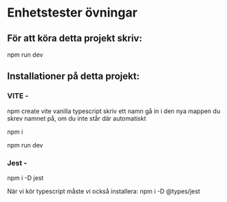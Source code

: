 # Enhetstester övningar

## För att köra detta projekt skriv:
npm run dev

## Installationer på detta projekt:

### VITE -
npm create vite
vanilla
typescript
skriv ett namn
gå in i den nya mappen du skrev namnet på, om du inte står där automatiskt

npm i

npm run dev

### Jest - 
npm i -D jest

När vi kör typescript måste vi också installera:
npm i -D @types/jest
